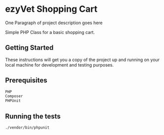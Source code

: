 # ezyVet Shopping Cart

One Paragraph of project description goes here

Simple PHP Class for a basic shopping cart.

## Getting Started

These instructions will get you a copy of the project up and running on your local machine for development and testing purposes.

## Prerequisites

```bash
PHP
Composer
PHPUnit
```

## Running the tests

```bash
./vendor/bin/phpunit
```
